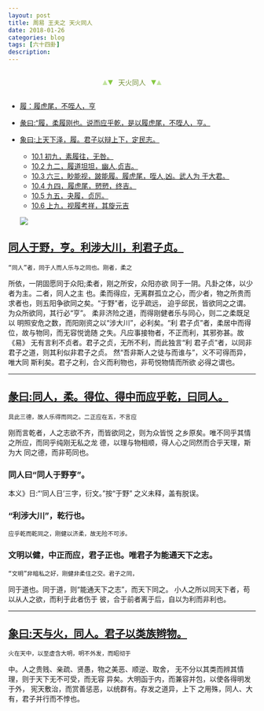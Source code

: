 ```yaml
---
layout: post
title: 周易 王夫之 天火同人
date: 2018-01-26
categories: blog
tags: [六十四卦]
description: 
---
```


<span id = "jump"></span>


<section style="margin: 0px auto; text-align: center;">
    <section class="xhr" style="width: 0px; height: 0px; border-left: 5px solid transparent; border-right: 5px solid transparent; border-bottom: 10px solid rgb(135, 201, 67); display: inline-block; opacity: 0.5; border-top-color: rgb(135, 201, 67);"></section>
    <section class="xhr" style="width: 0px; height: 0px; border-left: 5px solid transparent; border-right: 5px solid transparent; border-top: 10px solid rgb(135, 201, 67); display: inline-block; margin-left: -3px; border-bottom-color: rgb(135, 201, 67);"></section>
    <section style="
margin-left: 0.5em;
display: inline-block;">
        <p>
            <span style="color: rgb(118, 146, 60);">天火同人</span>
        </p>
    </section>
    <section class="xhr" style="margin-left: 0.5em; width: 0px; height: 0px; border-left: 5px solid transparent; border-right: 5px solid transparent; border-top: 10px solid rgb(135, 201, 67); display: inline-block; border-bottom-color: rgb(135, 201, 67);"></section>
    <section class="xhr" style="width: 0px; height: 0px; border-left: 5px solid transparent; border-right: 5px solid transparent; border-bottom: 10px solid rgb(135, 201, 67); display: inline-block; opacity: 0.5; margin-left: -3px; border-top-color: rgb(135, 201, 67);"></section>
</section>

- [履：履虎尾，不咥人，亨](#jump履虎尾)
- [彖曰:“履，柔履刚也。说而应乎乾，是以履虎尾，不咥人，亨。](#jump柔履刚)
- [象曰:上天下泽，履。君子以辩上下，定民志。](#jump上天下泽)
  - [10.1 初九，素履往，无咎。](#jump素履往)
  - [10.2 九二，履道坦坦，幽人,贞吉。](#jump履道坦坦)
  - [10.3 六三，眇能视，跛能履。履虎尾，咥人,凶。武人为 于大君。](#jump眇能视)
  - [10.4 九四，履虎尾，愬愬，终吉。](#jump履虎尾9)
  - [10.5 九五，夬履，贞厉。](#jump夬履)
  - [10.6 上九，视履考祥，其旋元吉](#jump视履考祥)
  
  ![](http://www.guoyi360.com/uploads/allimg/130419/1-13041ZQ439340.jpg)
  
  
<span id = "jump同人于野"></span>
## [同人于野，亨。利涉大川，利君子贞。](#jump)
    “同人”者，同于人而人乐与之同也。刚者，柔之
所依，一阴固愿同于众阳;柔者，刚之所安，众阳亦欲
同于一阴。凡卦之体，以少者为主。二者，同人之主
也。柔而得应，无离群孤立之心，而少者，物之所贵而
求者也，则五阳争欲同之矣。“于野”者，讫乎疏远，
迫乎邱民，皆欲同之之谓。为众所欲同，其行必“亨”。
柔非济险之道，而得刚健者乐与同心，则二之柔既足以
明照安危之数，而阳刚资之以“涉大川”，必利矣。“利
君子贞”者，柔居中而得位，故与物同，而无容悦诡随
之失。凡应事接物者，不正而利，其邪弥甚。故《易》
无有言利不贞者。君子之贞，无所不利，而此独言“利
君子贞”者，以同非君子之道，则其利似非君子之贞。
然“吾非斯人之徒与而谁与”，义不可得而异，唯大同
斯利矣。君子之利，合义而利物也，非苟悦物情而所欲
必得之谓也。

----

<span id = "jump同人"></span>
## [彖曰:同人，柔。得位、得中而应乎乾，曰同人。](#jump)
    具此三德，故人乐得而同之。二正应在五，不言应
刚而言乾者，人之志欲不齐，而皆欲同之，则为众皆悦
之乡原矣。唯不同乎其情之所应，而同乎纯刚无私之龙
德，以理与物相顺，得人心之同然而合乎天理，斯为大
同之德，而非苟同也。

### 同人曰“同人于野亨”。
本义》日:“‘同人日’三字，衍文。”按“于野”
之义未释，盖有脱误。

### “利涉大川”，乾行也。
    应乎乾而乾同之，刚健以济柔，故无险不可涉。
### 文明以健，中正而应，君子正也。唯君子为能通天下之志。

    “文明”非暗私之好，刚健非柔住之交。君子之同，
同于道也。同于道，则“能通天下之志”，而天下同之。
小人之所以同天下者，苟以从人之欲，而利于此者伤于
彼，合于前者离于后，自以为利而非利也。

----

<span id = "jump天与火"></span>
## [象曰:天与火，同人。君子以类族辫物。](#jump)
    火在天中，以至虚含大明，明不外发，而昭彻于
中。人之贵贱、亲疏、贤愚，物之美恶、顺逆、取舍，
无不分以其类而辨其情理，则于天下无不可受，而无容
异矣。大明函于内，而兼容并包，以使各得明发于外，
宪天敷治，而赏善惩恶，以统群有。存发之道异，上下
之用殊，同人、大有，君子并行而不悖也。

  
  
  
  
  
  
  
  
  
  
  
  
  
  
